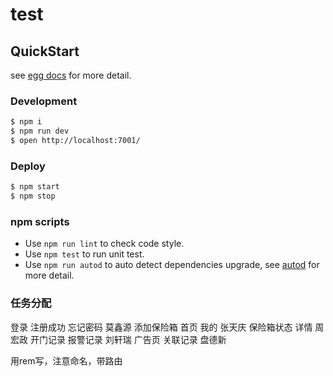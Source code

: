 # test



## QuickStart

<!-- add docs here for user -->

see [egg docs][egg] for more detail.

### Development

```bash
$ npm i
$ npm run dev
$ open http://localhost:7001/
```

### Deploy

```bash
$ npm start
$ npm stop
```

### npm scripts

- Use `npm run lint` to check code style.
- Use `npm test` to run unit test.
- Use `npm run autod` to auto detect dependencies upgrade, see [autod](https://www.npmjs.com/package/autod) for more detail.


[egg]: https://eggjs.org

### 任务分配

登录 注册成功 忘记密码 莫鑫源
添加保险箱 首页 我的 张天庆
保险箱状态 详情 周宏政
开门记录 报警记录 刘轩瑞
广告页 关联记录 盘德新

用rem写，注意命名，带路由